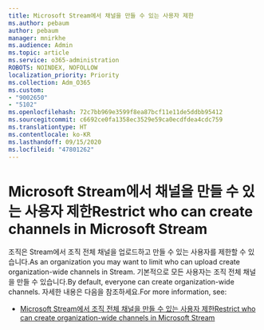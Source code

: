 ```yaml
---
title: Microsoft Stream에서 채널을 만들 수 있는 사용자 제한
ms.author: pebaum
author: pebaum
manager: mnirkhe
ms.audience: Admin
ms.topic: article
ms.service: o365-administration
ROBOTS: NOINDEX, NOFOLLOW
localization_priority: Priority
ms.collection: Adm_O365
ms.custom:
- "9002650"
- "5102"
ms.openlocfilehash: 72c7bb969e3599f8ea87bcf11e11de5ddbb95412
ms.sourcegitcommit: c6692ce0fa1358ec3529e59ca0ecdfdea4cdc759
ms.translationtype: HT
ms.contentlocale: ko-KR
ms.lasthandoff: 09/15/2020
ms.locfileid: "47801262"
---
```

# <a name="restrict-who-can-create-channels-in-microsoft-stream"></a><span data-ttu-id="d0198-102">Microsoft Stream에서 채널을 만들 수 있는 사용자 제한</span><span class="sxs-lookup"><span data-stu-id="d0198-102">Restrict who can create channels in Microsoft Stream</span></span>

<span data-ttu-id="d0198-103">조직은 Stream에서 조직 전체 채널을 업로드하고 만들 수 있는 사용자를 제한할 수 있습니다.</span><span class="sxs-lookup"><span data-stu-id="d0198-103">As an organization you may want to limit who can upload create organization-wide channels in Stream.</span></span> <span data-ttu-id="d0198-104">기본적으로 모든 사용자는 조직 전체 채널을 만들 수 있습니다.</span><span class="sxs-lookup"><span data-stu-id="d0198-104">By default, everyone can create organization-wide channels.</span></span> <span data-ttu-id="d0198-105">자세한 내용은 다음을 참조하세요.</span><span class="sxs-lookup"><span data-stu-id="d0198-105">For more information, see:</span></span>

- [<span data-ttu-id="d0198-106">Microsoft Stream에서 조직 전체 채널을 만들 수 있는 사용자 제한</span><span class="sxs-lookup"><span data-stu-id="d0198-106">Restrict who can create organization-wide channels in Microsoft Stream</span></span>](https://docs.microsoft.com/stream/restrict-companywide-channels)
